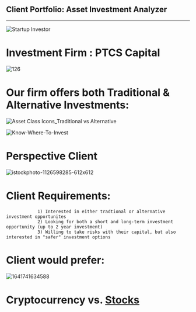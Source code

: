 ## Client Portfolio: Asset Investment Analyzer

---
![Startup Investor](https://github.com/shahp630/Project2/assets/133065460/ae6b6677-163e-46ac-80ca-57ff8cac3111)


# Investment Firm : PTCS Capital 

![126](https://github.com/shahp630/Project2/assets/133065460/960a83f6-28a2-4080-8171-37643b17b952) 

# Our firm offers both Traditional & Alternative Investments:

![Asset Class Icons_Traditional vs Alternative](https://github.com/shahp630/Project2/assets/133065460/eb343734-98b5-42ae-be0e-052109a66bf1)

![Know-Where-To-Invest](https://github.com/shahp630/Project2/assets/133065460/973e7540-d329-4bcc-bfab-91584422df1d)

# Perspective Client

![istockphoto-1126598285-612x612](https://github.com/shahp630/Project2/assets/133065460/50fe28c2-7c8f-40e5-91f7-34cd69541df5)

# Client Requirements:

                1) Interested in either tradtional or alternative investment opportunites
                2) Looking for both a short and long-term investment opportunity (up to 2 year investment)
                3) Willing to take risks with their capital, but also interested in "safer" investment options

# Client would prefer:

![1641741634588](https://github.com/shahp630/Project2/assets/133065460/43f0bfc8-3eb7-4f6d-a574-05cf4159d263)

# Cryptocurrency                              vs.                              <ins> Stocks






      








